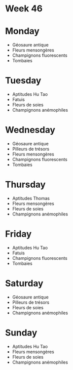 # Week 46

# Monday

* Géosaure antique
* Fleurs mensongères
* Champignons fluorescents
* Tombaies

# Tuesday

* Aptitudes Hu Tao
* Fatuis
* Fleurs de soies
* Champignons anémophiles

# Wednesday

* Géosaure antique
* Pilleurs de trésors
* Fleurs mensongères
* Champignons fluorescents
* Tombaies

# Thursday

* Aptitudes Thomas
* Fleurs mensongères
* Fleurs de soies
* Champignons anémophiles

# Friday

* Aptitudes Hu Tao
* Fatuis
* Champignons fluorescents
* Tombaies

# Saturday

* Géosaure antique
* Pilleurs de trésors
* Fleurs de soies
* Champignons anémophiles

# Sunday

* Aptitudes Hu Tao
* Fleurs mensongères
* Fleurs de soies
* Champignons anémophiles
